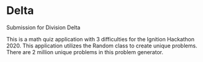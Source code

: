 # Delta
Submission for Division Delta

This is a math quiz application with 3 difficulties for the Ignition Hackathon 2020.
This application utilizes the Random class to create unique problems.
There are 2 million unique problems in this problem generator.
